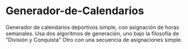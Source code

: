 # Generador-de-Calendarios
Generador de calendarios deportivos simple, con asignación de horas semanales.
Usa dos algoritmos de generación, uno bajo la filosofía de "División y Conquista"
Otro con una secuencia de asignaciones simple.
